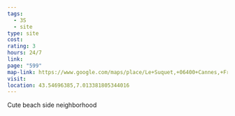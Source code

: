 ```yaml
---
tags:
  - 3S
  - site
type: site
cost: 
rating: 3
hours: 24/7
link: 
page: "599"
map-link: https://www.google.com/maps/place/Le+Suquet,+06400+Cannes,+France/@43.5490805,7.0074534,16z/data=!3m1!4b1!4m6!3m5!1s0x12ce818921a522a7:0x4b880de2d47d7a7f!8m2!3d43.5503174!4d7.0115416!16s%2Fg%2F11_q630k5?entry=ttu&g_ep=EgoyMDI0MTAwNy4xIKXMDSoASAFQAw%3D%3D
visit: 
location: 43.54696385,7.013381805344016
---
```

Cute beach side neighborhood